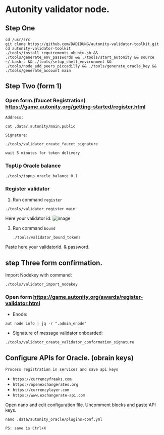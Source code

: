 # Autonity validator node.

## Step One
```
cd /usr/src
git clone https://github.com/DADIDUNG/autonity-validator-toolkit.git
cd autonity-validator-toolkit
./tools/install_requirements_ubuntu.sh && ./tools/generate_env_passwords && ./tools/start_autonity && source ~/.bashrc && ./tools/setup_shell_environment && ./tools/node_add_peers_piccadilly && ./tools/generate_oracle_key && ./tools/generate_account main
```

## Step Two (form 1)
### Open form.(faucet Registration)  https://game.autonity.org/getting-started/register.html

`Address:`
```
cat .data/.autonity/main.public
```
`Signature:`
```
./tools/validator_create_faucet_signature
```

`wait 5 minutes for token delivery`

### TopUp Oracle balance
```
./tools/topup_oracle_balance 0.1
```

### Register validator
1. Run command `register`

```
./tools/validator_register main
```
   
Here your validator id:
![image](https://github.com/web3cdnservices/autonity-validator-toolkit/assets/115787312/1bec3c07-cbea-4cfc-bf6d-f74aae5eb22f)


3. Run command `bound`
   ```
   ./tools/validator_bound_tokens
   ```
Paste here your validatorId.
& password.

## step Three form confirmation.

Import Nodekey with command:
```
./tools/validator_import_nodekey
```

### Open form https://game.autonity.org/awards/register-validator.html

- Enode:  
```
aut node info | jq -r ".admin_enode"
```

- Signature of message validator onboarded:
```
./tools/validator_create_validator_conformation_signature
```


## Configure APIs for Oracle. (obrain keys)
`Process registration in services and save api keys`
- `https://currencyfreaks.com`
- `https://openexchangerates.org`
- `https://currencylayer.com`
- `https://www.exchangerate-api.com`

Open nano and edit configuration file. Uncomment blocks and paste API keys.

```
nano .data/autonity_oracle/plugins-conf.yml

```


`PS: save is Ctrl+X`
